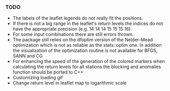 ### TODO

- The labels of the leaflet legends do not really fit the positions.
- If there is not a big range in the leaflet's return levels the indices do not have the appropriate precision (e.g. 14 14 14 15 15 15 16).
- For some input combinations there are still errors thrown.
- The package still relies on the dfoptim version of the Nelder-Mead optimization which is not as reliable as the stats::optim one. In addition the visualization of the optimization routine is not available for BFGS, SANN and CG
- For enhancing the speed of the generation of the colored markers when calculating the return levels for all stations the blocking and anomalies function should be ported to C++
- Customizing loading gif
- Change return level in leaflet map to logarithmic scale
